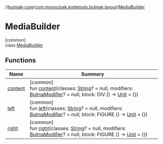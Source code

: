 //[bulmak-core](../../../index.md)/[com.mooncloak.kodetools.bulmak.layout](../index.md)/[MediaBuilder](index.md)

# MediaBuilder

[common]\
class [MediaBuilder](index.md)

## Functions

| Name | Summary |
|---|---|
| [content](content.md) | [common]<br>fun [content](content.md)(classes: [String](https://kotlinlang.org/api/core/kotlin-stdlib/kotlin/-string/index.html)? = null, modifiers: [BulmaModifier](../../com.mooncloak.kodetools.bulmak.modifier/-bulma-modifier/index.md)? = null, block: DIV.() -&gt; [Unit](https://kotlinlang.org/api/core/kotlin-stdlib/kotlin/-unit/index.html) = {}) |
| [left](left.md) | [common]<br>fun [left](left.md)(classes: [String](https://kotlinlang.org/api/core/kotlin-stdlib/kotlin/-string/index.html)? = null, modifiers: [BulmaModifier](../../com.mooncloak.kodetools.bulmak.modifier/-bulma-modifier/index.md)? = null, block: FIGURE.() -&gt; [Unit](https://kotlinlang.org/api/core/kotlin-stdlib/kotlin/-unit/index.html) = {}) |
| [right](right.md) | [common]<br>fun [right](right.md)(classes: [String](https://kotlinlang.org/api/core/kotlin-stdlib/kotlin/-string/index.html)? = null, modifiers: [BulmaModifier](../../com.mooncloak.kodetools.bulmak.modifier/-bulma-modifier/index.md)? = null, block: FIGURE.() -&gt; [Unit](https://kotlinlang.org/api/core/kotlin-stdlib/kotlin/-unit/index.html) = {}) |
